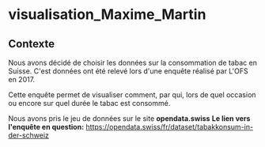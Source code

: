 # visualisation_Maxime_Martin

## Contexte 
Nous avons décidé de choisir les données sur la consommation de tabac en Suisse. C'est données ont été relevé lors d'une enquête réalisé par L'OFS en 2017. 

Cette enquête permet de visualiser comment, par qui, lors de quel occasion ou encore sur quel durée le tabac est consommé.

Nous avons pris le jeu de données sur le site **opendata.swiss**
**Le lien vers l'enquête en question:** https://opendata.swiss/fr/dataset/tabakkonsum-in-der-schweiz
